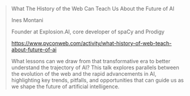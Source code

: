 > What The History of the Web Can Teach Us About the Future of AI
> 
> Ines Montani
> 
> Founder at Explosion.AI, core developer of spaCy and Prodigy
> 
> https://www.pyconweb.com/activity/what-history-of-web-teach-about-future-of-ai
> 
> What lessons can we draw from that transformative era to better understand the trajectory of AI? 
> This talk explores parallels between the evolution of the web and the rapid advancements in AI, 
> highlighting key trends, pitfalls, and opportunities that can guide us as we shape the future of artificial intelligence.

